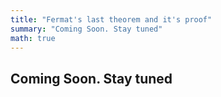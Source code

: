 ```yaml
---
title: "Fermat's last theorem and it's proof"
summary: "Coming Soon. Stay tuned"
math: true
---
```



## Coming Soon. Stay tuned